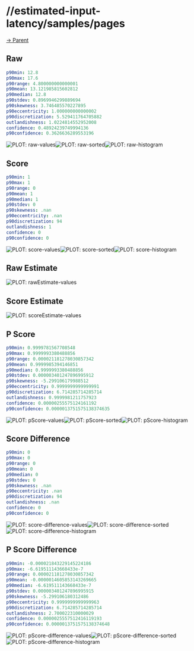 
# //estimated-input-latency/samples/pages

[→ Parent](../..)


## Raw


```yaml
p90min: 12.8
p90max: 17.6
p90range: 4.800000000000001
p90mean: 13.121985815602812
p90median: 12.8
p90stdev: 0.8969946299889694
p90skewness: 3.746485570227895
p90eccentricity: 1.000000000000002
p90discretization: 5.529411764705882
outlandishness: 1.0224814552952008
confidence: 0.48924239749994136
p90confidence: 0.3626636289553196

```

![PLOT: raw-values](./raw/values.svg)![PLOT: raw-sorted](./raw/sorted.svg)![PLOT: raw-histogram](./raw/histogram.svg)
## Score


```yaml
p90min: 1
p90max: 1
p90range: 0
p90mean: 1
p90median: 1
p90stdev: 0
p90skewness: .nan
p90eccentricity: .nan
p90discretization: 94
outlandishness: 1
confidence: 0
p90confidence: 0

```

![PLOT: score-values](./score/values.svg)![PLOT: score-sorted](./score/sorted.svg)![PLOT: score-histogram](./score/histogram.svg)
## Raw Estimate

![PLOT: rawEstimate-values](./rawEstimate/values.svg)
## Score Estimate

![PLOT: scoreEstimate-values](./scoreEstimate/values.svg)
## P Score


```yaml
p90min: 0.9999781567708548
p90max: 0.9999993380488856
p90range: 0.000021181278030857342
p90mean: 0.9999985394146851
p90median: 0.9999993380488856
p90stdev: 0.000003401247896995912
p90skewness: -5.299106179988512
p90eccentricity: 0.9999999999999991
p90discretization: 6.714285714285714
outlandishness: 0.9999981211757923
confidence: 0.00000255575124161192
p90confidence: 0.0000013751575138374635

```

![PLOT: pScore-values](./pScore/values.svg)![PLOT: pScore-sorted](./pScore/sorted.svg)![PLOT: pScore-histogram](./pScore/histogram.svg)
## Score Difference


```yaml
p90min: 0
p90max: 0
p90range: 0
p90mean: 0
p90median: 0
p90stdev: 0
p90skewness: .nan
p90eccentricity: .nan
p90discretization: 94
outlandishness: .nan
confidence: 0
p90confidence: 0

```

![PLOT: score-difference-values](./score-difference/values.svg)![PLOT: score-difference-sorted](./score-difference/sorted.svg)![PLOT: score-difference-histogram](./score-difference/histogram.svg)
## P Score Difference


```yaml
p90min: -0.000021843229145224186
p90max: -6.619511143668433e-7
p90range: 0.000021181278030857342
p90mean: -0.0000014605853143269665
p90median: -6.619511143668433e-7
p90stdev: 0.000003401247896995915
p90skewness: -5.299106180312486
p90eccentricity: 0.9999999999999963
p90discretization: 6.714285714285714
outlandishness: 2.700022310000029
confidence: 0.0000025557512416119193
p90confidence: 0.0000013751575138374648

```

![PLOT: pScore-difference-values](./pScore-difference/values.svg)![PLOT: pScore-difference-sorted](./pScore-difference/sorted.svg)![PLOT: pScore-difference-histogram](./pScore-difference/histogram.svg)